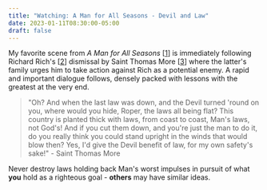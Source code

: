 ```yaml
---
title: "Watching: A Man for All Seasons - Devil and Law"
date: 2023-01-11T08:30:00-05:00
draft: false
---
```

My favorite scene from _A Man for All Seasons_ [[1](https://en.wikipedia.org/wiki/A_Man_for_All_Seasons_(1966_film) "A Man for All Seasons (1966 film) - Wikipedia")] is immediately following Richard Rich's [[2](https://en.wikipedia.org/wiki/Richard_Rich,_1st_Baron_Rich "Richard Rich, 1st Baron Rich - Wikipedia")] dismissal by Saint Thomas More [[3](https://en.wikipedia.org/wiki/Thomas_More "Thomas More - Wikipedia")] where the latter's family urges him to take action against Rich as a potential enemy. A rapid and important dialogue follows, densely packed with lessons with the greatest at the very end.

> "Oh? And when the last law was down, and the Devil turned 'round on you, where would you hide, Roper, the laws all being flat? This country is planted thick with laws, from coast to coast, Man's laws, not God's! And if you cut them down, and you're just the man to do it, do you really think you could stand upright in the winds that would blow then? Yes, I'd give the Devil benefit of law, for my own safety's sake!" - Saint Thomas More

Never destroy laws holding back Man's worst impulses in pursuit of what **you** hold as a righteous goal - **others** may have similar ideas.